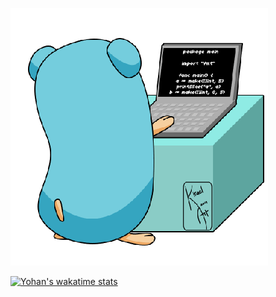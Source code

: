 [![Gopher coding](https://github.com/YohanAlexander/yohanalexander/raw/main/gopher.gif)](https://yohanalexander.github.io/)

[![Yohan's wakatime stats](https://github-readme-stats.vercel.app/api/wakatime?username=yohanalexander&count_private=true&show_icons=true&theme=dracula)](https://github.com/anuraghazra/github-readme-stats)
